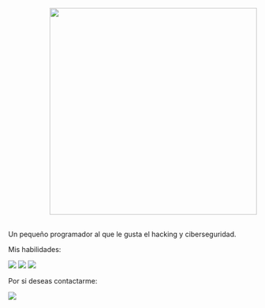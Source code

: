 <p align= "right"> <kbd> <img  src="https://m.gettywallpapers.com/wp-content/uploads/2023/06/Aesthetic-Cute-Anime-Profile-Picture-For-Reddit.jpg"width="420"> </kbd><br><br>

Un pequeño programador al que le gusta el hacking y ciberseguridad.

Mis habilidades:
<p align="left">
  <img src="https://img.shields.io/badge/Python-3.9-%233776AB?style=for-the-badge&logo=python&logoColor=white">
  <img src="https://img.shields.io/badge/Bash-5.0-%234EAA25?style=for-the-badge&logo=gnubash&logoColor=white">
  <img src="https://img.shields.io/badge/Node.js-14.17-%23339933?style=for-the-badge&logo=nodedotjs&logoColor=white">
</p>

Por si deseas contactarme:
<p align="left">
  <a href="https://discord.com/users/983476283491110932">
<img src="https://img.shields.io/badge/Discord-Keiji-%235865F2?style=for-the-badge&logo=discord&logoColor=white">
  </a>
</p>